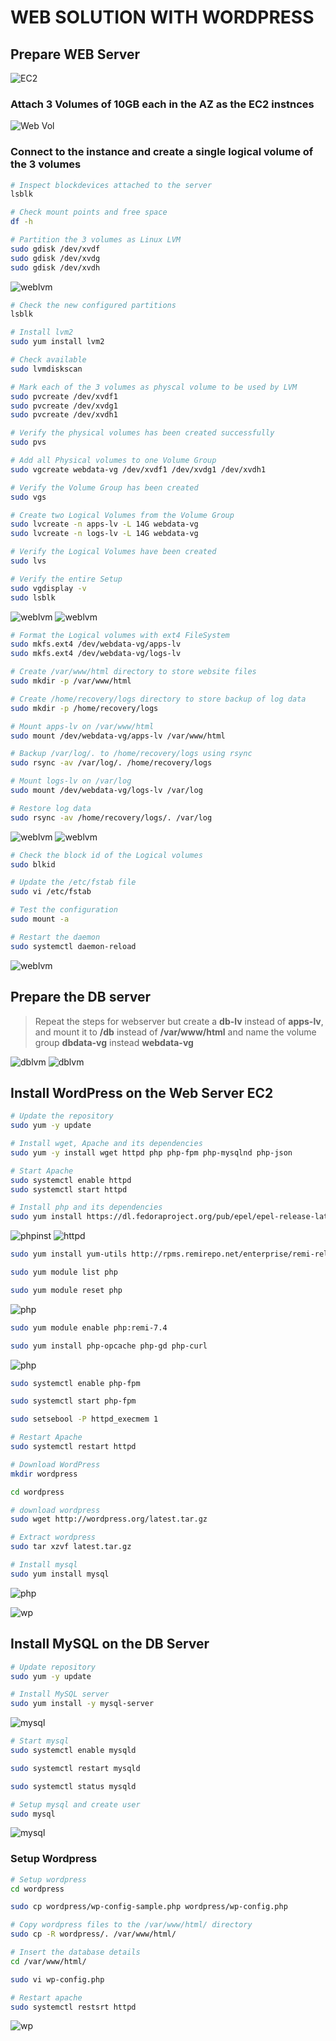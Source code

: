 # WEB SOLUTION WITH WORDPRESS

## Prepare WEB Server
![EC2](PBL-6/EC2.png)

### Attach 3 Volumes of 10GB each in the AZ as the EC2 instnces
![Web Vol](PBL-6/web-vol.png)

### Connect to the instance and create a single logical volume of the 3 volumes
```bash
# Inspect blockdevices attached to the server
lsblk

# Check mount points and free space
df -h

# Partition the 3 volumes as Linux LVM
sudo gdisk /dev/xvdf
sudo gdisk /dev/xvdg
sudo gdisk /dev/xvdh
```

![weblvm](PBL-6/weblvm1.png)

```bash
# Check the new configured partitions
lsblk

# Install lvm2
sudo yum install lvm2

# Check available
sudo lvmdiskscan

# Mark each of the 3 volumes as physcal volume to be used by LVM
sudo pvcreate /dev/xvdf1
sudo pvcreate /dev/xvdg1
sudo pvcreate /dev/xvdh1

# Verify the physical volumes has been created successfully
sudo pvs

# Add all Physical volumes to one Volume Group
sudo vgcreate webdata-vg /dev/xvdf1 /dev/xvdg1 /dev/xvdh1

# Verify the Volume Group has been created
sudo vgs

# Create two Logical Volumes from the Volume Group
sudo lvcreate -n apps-lv -L 14G webdata-vg
sudo lvcreate -n logs-lv -L 14G webdata-vg

# Verify the Logical Volumes have been created
sudo lvs

# Verify the entire Setup
sudo vgdisplay -v
sudo lsblk

```
![weblvm](PBL-6/weblvm2.png)
![weblvm](PBL-6/weblvm3.png)

```bash
# Format the Logical volumes with ext4 FileSystem
sudo mkfs.ext4 /dev/webdata-vg/apps-lv
sudo mkfs.ext4 /dev/webdata-vg/logs-lv

# Create /var/www/html directory to store website files
sudo mkdir -p /var/www/html

# Create /home/recovery/logs directory to store backup of log data
sudo mkdir -p /home/recovery/logs

# Mount apps-lv on /var/www/html
sudo mount /dev/webdata-vg/apps-lv /var/www/html

# Backup /var/log/. to /home/recovery/logs using rsync
sudo rsync -av /var/log/. /home/recovery/logs

# Mount logs-lv on /var/log
sudo mount /dev/webdata-vg/logs-lv /var/log

# Restore log data
sudo rsync -av /home/recovery/logs/. /var/log

```
![weblvm](PBL-6/weblvm4.png)
![weblvm](PBL-6/weblvm5.png)

```bash
# Check the block id of the Logical volumes
sudo blkid

# Update the /etc/fstab file 
sudo vi /etc/fstab

# Test the configuration
sudo mount -a

# Restart the daemon
sudo systemctl daemon-reload
```
![weblvm](PBL-6/weblvm6.png)


## Prepare the DB server
>	Repeat the steps for webserver but create a __db-lv__ instead of __apps-lv__, and mount it to __/db__ instead of __/var/www/html__ and name the volume group __dbdata-vg__ instead __webdata-vg__

![dblvm](PBL-6/dblvm1.png)
![dblvm](PBL-6/dblvm2.png)


## Install WordPress on the Web Server EC2

```bash
# Update the repository
sudo yum -y update

# Install wget, Apache and its dependencies
sudo yum -y install wget httpd php php-fpm php-mysqlnd php-json

# Start Apache
sudo systemctl enable httpd
sudo systemctl start httpd

# Install php and its dependencies
sudo yum install https://dl.fedoraproject.org/pub/epel/epel-release-latest-8.noarch.rpm

```
![phpinst](PBL-6/phpinst.png)
![httpd](PBL-6/httpdset.png)

```bash
sudo yum install yum-utils http://rpms.remirepo.net/enterprise/remi-release-8.rpm

sudo yum module list php

sudo yum module reset php
```
![php](PBL-6/php1.png)

```bash
sudo yum module enable php:remi-7.4

sudo yum install php-opcache php-gd php-curl
```
![php](PBL-6/php2.png)

```bash
sudo systemctl enable php-fpm

sudo systemctl start php-fpm

sudo setsebool -P httpd_execmem 1

# Restart Apache 
sudo systemctl restart httpd

# Download WordPress
mkdir wordpress

cd wordpress

# download wordpress
sudo wget http://wordpress.org/latest.tar.gz

# Extract wordpress
sudo tar xzvf latest.tar.gz

# Install mysql
sudo yum install mysql
```
![php](PBL-6/php3.png)

![wp](PBL-6/wpsetup2.png)


## Install MySQL on the DB Server

```bash
# Update repository
sudo yum -y update

# Install MySQL server
sudo yum install -y mysql-server
```
![mysql](PBL-6/dbmysql.png)

```bash
# Start mysql
sudo systemctl enable mysqld

sudo systemctl restart mysqld

sudo systemctl status mysqld

# Setup mysql and create user
sudo mysql
```
![mysql](PBL-6/dbsetup.png)

### Setup Wordpress
```bash
# Setup wordpress
cd wordpress

sudo cp wordpress/wp-config-sample.php wordpress/wp-config.php

# Copy wordpress files to the /var/www/html/ directory
sudo cp -R wordpress/. /var/www/html/

# Insert the database details
cd /var/www/html/

sudo vi wp-config.php

# Restart apache
sudo systemctl restsrt httpd
```
![wp](PBL-6/wpsetup1.png)

